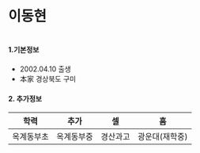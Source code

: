 <h1>
  이동현
<h1>

#### 1.기본정보
- 2002.04.10 출생
- 本家 경상북도 구미 


#### 2. 추가정보 
| 학력 | 추가 | 셀 | 흠 |
|---|---|---|---|
| 옥계동부초 | 옥계동부중 | 경산과고 | 광운대(재학중) |

